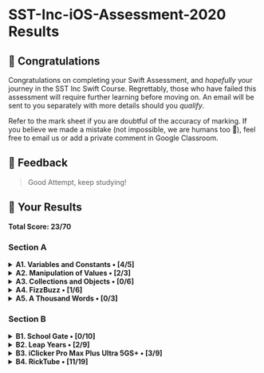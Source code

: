 #  SST-Inc-iOS-Assessment-2020 Results

## 🎉 Congratulations

Congratulations on completing your Swift Assessment, and *hopefully* your journey in the SST Inc Swift Course. Regrettably, those who have failed this assessment will require further learning before moving on. An email will be sent to you separately with more details should you *qualify*.

Refer to the mark sheet if you are doubtful of the accuracy of marking. If you believe we made a mistake (not impossible, we are humans too 💩), feel free to email us or add a private comment in Google Classroom.

## 👀 Feedback

>
> Good Attempt, keep studying!
>

## 🤡 Your Results

**Total Score: 23/70**

### Section A

<details>
<summary><strong>A1. Variables and Constants • [4/5]</strong></summary>

1. Create a variable, called `rickrolls`, and set it to the number of times you have been rick-rolled by your fellow iOS teachers (any number works). `[1m]`

```swift
var rickrolls = 4
```

> 1m

---

2. Create a constant of the type `Double`, called `magicNumber`, and set it to `3`. `[2m]`

```swift
let magicNumber = 3
```

> 1m. It is not set as a Double, however, awarded 1m for constant.

---

3. What is the difference between a variable and a constant? `[2m]`

```txt
A constant cannot be redeclared but a variable can
```

> 2m

</details>

<details>
<summary><strong>A2. Manipulation of Values • [2/3]</strong></summary>

1. `(x + x)` as a `String`. `[1m]`

```swift
print(String(x + x))
```

> 1m

---

2. `x`²¹. `[1m]`

```swift
print(x^21)
```

> 0m. The ^ operator does not 'mean' power.

---

3. Last digit of `x`. `[1m]`

```swift
print(String(x).last)
```

> 1m

</details>

<details>
<summary><strong>A3. Collections and Objects • [0/6]</strong></summary>

1. Define a structure (struct) called `Teacher` with the properties: `name`, `wearsGlasses`, and an **optional** value: `watchColor`, with the most appropriate types based on the table above. `[2m]`

```swift
struct Teacher
```

> 0m. You did not add the properties inside.

---

2. Create an array called `teachers` containing multiple instances of `Teacher` using the details provided in the table above. `[2m]`

```swift
var teachers = [("Ryan", "Yes", "Black"), ("Joe", "No", "Pink"), ("Joshua", "Yes", nil), ("Ethan", "Yes", "Gray")]

```

> 0m.

---

3. For each `name` in the array declared previously, add `" is the best"` to the end of the `name`, and print it out individually. `[2m]`

```swift
for i in teachers.count, do{
    let selected = teachers[i][1]
    print(selected + "is the best")
}
```

> 0m.

</details>

<details>
<summary><strong>A4. FizzBuzz • [1/6]</strong></summary>

1. Create a function called `fizzBuzz` which takes a parameter `number` of type `Int` and returns a `String` ("Fizz", "Buzz", "FizzBuzz", or the number itself) based on the conditions above. Refer to the sample Input/Output. `[4m]`

```swift
func fizzbuzz() -> <#Return Type#>{
    if ((number % 3) != 0) && ((number % 4) != 0){
        return "FizzBuzz"
    }
    if number % 3 != 0{
        return "Fizz"
    }
    if number % 4 != 0{
        return "Buzz"
    }
} 
```

> 0m.

---

2. Hence, **using the function you created above**, print out the corresponding values when the numbers 1 to 50 are input, each on a new line. `[2m]`

```swift
for i in 50 do{
    print(fizzbuzz(i)) // BOD M1
    
}
```

> 1m.

</details>

<details>
<summary><strong>A5. A Thousand Words • [0/3]</strong></summary>

1. Given an image view, `imageView`, and an image called `wheres_waldo` in `Assets.xcassets`, display the image. `[1m]`

```swift
imageView.image = "Assets.xcassets.wheres_waldo"
```

> 0m.

---

2. Adjust the `contentMode` value of the image such that the entire image can be viewed, without getting cropped, while keeping the aspect ratio (not stretched/squashed). `[1m]`

```swift
imageView.contentMode = UIView.ContentMode(rawValue: 12) ?? <#default value#>
```

> 0m

---

3. What is the difference between `UIImageView` and `UIImage`? Why are we unable to use them interchangeably? `[1m]`

```txt
UIImageView is for animations. UIImage cannot do animations, 
```

> 0m

</details>

### Section B

<details>
<summary><strong>B1. School Gate • [0/10]</strong></summary>

1. Given the variables above, write a set of conditions that tell the gate whether or not to unlock. `[5m]`

```swift
let withinOperatingHours = false
let isStudentPass = false
let isTeacherPass = false
let isFire = false
var isUnlocked = false
```

> 0m.

---

2. Assuming the day starts when the program runs, write a program to keep track of the number of seconds elapsed (passed), printing the value every second. `[5m]`

```swift
if isTeacherPass == true{
    isUnlocked = true
}
if isFire == true{
    isUnlocked = true
}
if isStudentPass == true{
    if withinOperatingHours == true{
        isUnlocked = true
    }
}
```

> 0m

</details>

<details>
<summary><strong>B2. Leap Years • [2/9]</strong></summary>

1. Kesler's bugged code is shown below. There are **5 errors** present. Fix them. `[5m]`

```swift
func isLeap(year: Int) -> <#Return Type#> {
    
    var isLeap = true // M1
    
    if year / 4 == 0 {
        
        isLeap = true
        
        if year % 100 == 0 {
            
            isLeap = year % 400 == Int(0.0)
            
        }
    }
    
    return isLeap
}
```

> 1m

---

2. What is this feature called? How is it useful? How can Kesler get rid of it? `[2m]`

```txt
Makes app only run code between the blue arrows. swipe it to the left
```

> 0m

---

3. What might have caused the SIGABRT error, assuming that the app ran fine before he edited his Storyboard? Is a SIGTERM error the same as a SIGABRT error? When does a SIGTERM error occur. `[2m]`

```txt
SIGBART occurs when the connection in the swift file is linked to nothing. SIGTERM is when variable wronglyd e
```

> Benefit of Doubt. 1m.

</details>

<details>
<summary><strong>B3. iClicker Pro Max Plus Ultra 5GS+ • [3/9]</strong></summary>

1. Label is to be set to your name when the program runs initially. `[1m]`
2. Border radius of the button is to be set to `15`. `[1m]`
3. Background color of the button should change to a random color each time the button is pressed. `[2m]`
4. Label should display the number of times the button has been clicked whenever the button is tapped. `[1m]`
5. Every 17 clicks,
    * Label should be set to the time in seconds since the first click, e.g. `"30s"`. `[2m]`
    * Text on the button is to be set to `"Yay"` (Hint: The correct answer requires setting text for the `.normal` state). `[1m]`
    * Reset the text on the button back to +1 after the next click. `[1m]`

```swift
/// You may declare any variables you may require here.
var c = 0
var Name = "Brayden"
// type code here

public func viewDidLoad() {
    /// Treat this function as your typical `viewDidLoad()`.
    // type code here
    label.text = Name
    button.layer.masksToBounds = true
    button.layer.cornerRadius = 15
}

public func viewDidAppear(_ animated: Bool) {
    /// Treat this function as your typical `viewDidAppear(_:)`.
    // type code here
    
}

public func onButtonPress() {
    /// Treat this function as your typical `@IBAction` which is linked to the button.
    // type code here
    c += 1
    label.text = String(c)
    if c == 17{
        c = 0
        //button.title = ("Yay", for: .normal)
    }
}
```

> 3m.

</details>

<details>
<summary><strong>B4. RickTube • [11/19]</strong></summary>

1. Create a new iOS App (use Swift and Storyboard) with `Xcode.app`. Save it in the test directory you previously downloaded. `[1m]`
2. Open `Main.storyboard` and create the user interface based on the specifications below. `[18m]`

```txt
Save the App (1m)
Create an Xcode iOS App with Swift and Storyboard (2m)
Embed UINavigationController (2m)
Make it initial view controller (0m)
Add UINavigationBar right bar button item (0m)
Add UIImageView (2m)
Add UIStackView (0m)
Add UIButton's in UIStackView (0m, Not a Stack View)
Add UITableView (2m)
Add UITableViewCell (2m)
```

</details>
